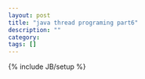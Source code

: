 ```yaml
---
layout: post
title: "java thread programing part6"
description: ""
category: 
tags: []
---
```

{% include JB/setup %}
